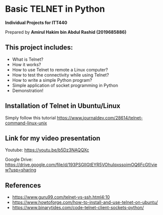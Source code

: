 ﻿# Basic TELNET in Python

**Individual Projects for ITT440**

Prepared by **Amirul Hakim bin Abdul Rashid (2019685886)**

## This project includes:
- What is Telnet?
- How it works?
- How to use Telnet to remote a Linux computer?
- How to test the connectivity while using Telnet?
- How to write a simple Python program?
- Simple application of socket programming in Python
- Demonstration!

## Installation of Telnet in Ubuntu/Linux

Simply follow this tutorial
https://www.journaldev.com/28614/telnet-command-linux-unix


## Link for my video presentation

Youtube:
https://youtu.be/b5Dz3NAQQXc

Google Drive:
https://drive.google.com/file/d/193PSGIIGtEYR5VOhuIqxssoimOQ6FcGf/view?usp=sharing


## References

- https://www.guru99.com/telnet-vs-ssh.html4:10 
- https://www.howtoforge.com/how-to-install-and-use-telnet-on-ubuntu/
- https://www.binarytides.com/code-telnet-client-sockets-python/

